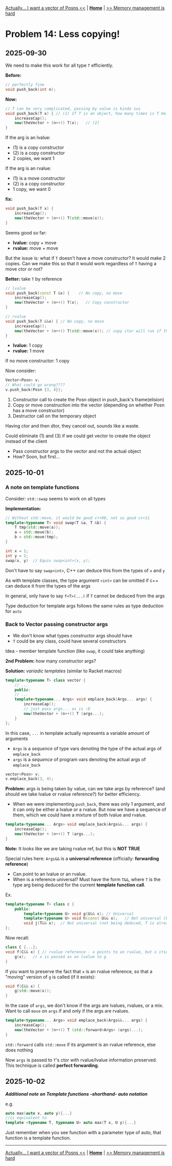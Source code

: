 [Actually... I want a vector of Posns <<](./problem_13.md) | [**Home**](../README.md) | [>> Memory management is hard](./problem_15.md)

# Problem 14: Less copying!
## **2025-09-30**

We need to make this work for all type `T` efficiently.

**Before:** 
```C++
// perfectly fine
void push_back(int n);
```

**Now:** 
```C++
// T can be very complicated, passing by value is kinda sus
void push_back(T x) { // (1) If T is an object, how many times is T being copied?
    increaseCap(); 
    new(theVector + (n++)) T(x);   // (2)
}
```

If the arg is an lvalue:  
- (1) is a copy constructor
- (2) is a copy constructor
- 2 copies, we want 1

If the arg is an rvalue:
- (1) is a move constructor
- (2) is a copy constructor
- 1 copy, we want 0

**fix:**
```C++
void push_back(T x) {
    increaseCap(); 
    new(theVector + (n++)) T(std::move(x));
}
```
Seems good so far:
- **lvalue:** copy + move  
- **rvalue:** move + move

But the issue is: what if `T` doesn't have a move constructor? It would make 2 copies. Can we make this so that it would work regardless of `T` having a move ctor or not?

**Better:** take `T` by reference
```C++
// lvalue
void push_back(const T &x) {    // No copy, no move
    increaseCap();
    new(theVector + (n++)) T(x);   // Copy constructor
}

// rvalue
void push_back(T &&x) { // No copy, no move
    increaseCap();
    new(theVector + (n++)) T(std::move(x)); // copy ctor will run if there is no move ctor
}
```    

- **lvalue:** 1 copy  
- **rvalue:** 1 move

If no move constructor: 1 copy

Now consider:
```C++
Vector<Posn> v;
// What could go wrong????
v.push_back(Posn {3, 4});
```

1. Constructor call to create the Posn object in push_back's frame(elision)
1. Copy or move construction into the vector (depending on whether Posn has a move constructor)
1. Destructor call on the temporary object

Having ctor and then dtor, they cancel out, sounds like a waste.

Could eliminate (1) and (3) if we could get vector to create the object instead of the client
- Pass constructor args to the vector and not the actual object
- How? Soon, but first...

## **2025-10-01**

### **A note on template functions**

Consider: `std::swap` seems to work on all types

**Implementation:**
```C++
// Without std::move, it would be good c++98, not so good c++11
template<typename T> void swap(T &a, T &b) {
    T tmp(std::move(a));
    a = std::move(b);
    b = std::move(tmp);
}
```

```C++
int x = 1;
int y = 2;
swap(x, y)  // Equiv swap<int>(x, y);
```

Don't have to say `swap<int>`, C++ can deduce this from the types of `x` and `y`

As with template classes, the type argument `<int>` can be omitted if c++ can deduce it from the types of the args

In general, only have to say `f<T>(...)` if `T` cannot be deduced from the args

Type deduction for template args follows the same rules as type deduction for `auto`

### Back to Vector passing constructor args

- We don't know what types constructor args should have
- `T` could be any class, could have several constructors

Idea - member template function (like `swap`, it could take anything)

**2nd Problem:** how many constructor args?

**Solution:** _variadic templates_ (similar to Racket macros)

```C++
template<typename T> class vector {
    // ...
    public:
    // ...
    template<typename... Args> void emplace_back(Args... args) {
        increaseCap();
        // just pass args... as is :D
        new(theVector + (n++)) T (args...);
    }
};
```

In this case, `...` in template actually represents a variable amount of arguments
- `Args` is a _sequence_ of type vars denoting the type of the actual args of `emplace_back`  
- `args` is a _sequence_ of program vars denoting the actual args of `emplace_back`

```C++
vector<Posn> v;
v.emplace_back(3, 4);
``` 

**Problem:** args is being taken by value, can we take args by reference? (and should we take lvalue or rvalue reference?) for better efficiency.
- When we were implementing `push_back`, there was only 1 argument, and it can only be either a lvalue or a rvalue. But now we have a sequence of them, which we could have a mixture of both lvalue and rvalue.

```C++
template<typename... Args> void emplace_back(Args&&... args) {
    increaseCap();
    new(theVector + (n++)) T (args...);
}
```
**Note:** It looks like we are taking rvalue ref, but this is **NOT TRUE**

Special rules here: `Args&&` is a **universal reference** (officially: **forwarding reference**)
- Can point to an lvalue or an rvalue.
- When is a reference universal? Must have the form `T&&`, where `T` is the type arg being deduced for the current **template function call**.

Ex.
```C++
template<typename T> class c {
    public:
        template<typename U> void g(U&& x); // Universal
        template<typename U> void h(const U&& x);   // Not universal (because of const)
        void j(T&& x);  // Not universal (not being deduced, T is already known, and is a template parameter of a class, not a function)
};
```

Now recall:

```C++
class C {...};
void f(C&& x) { // rvalue reference - x points to an rvalue, but x itself is an lvalue
    g(x);   // x is passed as an lvalue to g
}
```

If you want to preserve the fact that `x` is an rvalue reference, so that a "moving" version of `g` is called (if it exists):

```C++
void f(C&& x) {
    g(std::move(x));
}
```

In the case of `args`, we don't know if the args are lvalues, rvalues, or a mix.  
Want to call `move` on `args` if and only if the args are rvalues.

```C++
template<typename... Args> void emplace_back(Args&&... args) {
    increaseCap();
    new(theVector + (n++)) T (std::forward<Args> (args)...);
}
```

`std::forward` calls `std::move` if its argument is an rvalue reference, else does nothing

Now `args` is passed to `T`'s ctor with rvalue/lvalue information preserved. This technique is called **perfect forwarding**.

## **2025-10-02**

***Additional note on Template functions -shorthand- auto notation***

e.g.
```C++
auto max(auto x, auto y){...} 
//is equivalent to
template <typename T, typename U> auto max(T x, U y){...}
```
Just remember when you see function with a parameter type of auto, that function is a template function.


---
[Actually... I want a vector of Posns <<](./problem_13.md) | [**Home**](../README.md) | [>> Memory management is hard](./problem_15.md)
